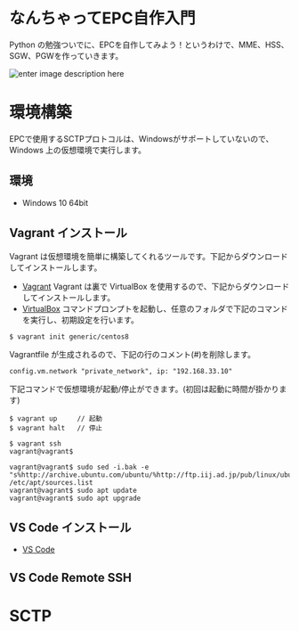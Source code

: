 # なんちゃってEPC自作入門
Python の勉強ついでに、EPCを自作してみよう！というわけで、MME、HSS、SGW、PGWを作っていきます。

![enter image description here](https://user-images.githubusercontent.com/1900544/84593371-e17ae600-ae86-11ea-872d-4aaf0fe4bfa1.png)


# 環境構築
EPCで使用するSCTPプロトコルは、Windowsがサポートしていないので、Windows 上の仮想環境で実行します。

## 環境

- Windows 10 64bit

## Vagrant インストール
Vagrant は仮想環境を簡単に構築してくれるツールです。下記からダウンロードしてインストールします。
- [Vagrant](https://www.vagrantup.com/)
Vagrant は裏で VirtualBox を使用するので、下記からダウンロードしてインストールします。
- [VirtualBox](https://www.virtualbox.org/)
コマンドプロンプトを起動し、任意のフォルダで下記のコマンドを実行し、初期設定を行います。
```
$ vagrant init generic/centos8
```
Vagrantfile が生成されるので、下記の行のコメント(#)を削除します。
```
config.vm.network "private_network", ip: "192.168.33.10"
```
下記コマンドで仮想環境が起動/停止ができます。(初回は起動に時間が掛かります)
```
$ vagrant up     // 起動
$ vagrant halt   // 停止
```

```
$ vagrant ssh
vagrant@vagrant$ 
```

```
vagrant@vagrant$ sudo sed -i.bak -e "s%http://archive.ubuntu.com/ubuntu/%http://ftp.iij.ad.jp/pub/linux/ubuntu/archive/%g" /etc/apt/sources.list
vagrant@vagrant$ sudo apt update
vagrant@vagrant$ sudo apt upgrade
```

## VS Code インストール

- [VS Code](https://azure.microsoft.com/ja-jp/products/visual-studio-code/)

## VS Code Remote SSH 

# SCTP
<!--stackedit_data:
eyJoaXN0b3J5IjpbMTA1OTg3Njg3NCwtMTg1Nzg4NDkwLC0xNT
EwNjQ4OTcyLC05MzczMTk1OTgsMTQ1MTgzNjA0OCw0OTQ1NzEy
MjEsLTEwODc2MDY4NTcsLTEwNzQ4MDE5OTgsLTkxMzk4MzI2MS
wtNTAyMzMwNDc3LC04MzM5MTM0NywtMTIxNDYxNzA5OSwtNTIx
NzI3Njg1LDg5MzgzNzU3MSwxNDY5NzM2MzA3LDExNzY1NTQ5NS
wxNjk0Mjc0MTEwXX0=
-->